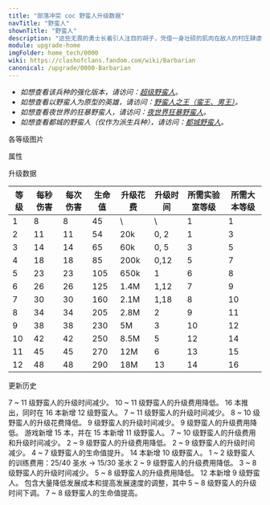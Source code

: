 ```yaml
---
title: "部落冲突 coc 野蛮人升级数据"
navTitle: "野蛮人"
shownTitle: "野蛮人"
description: "这些无畏的勇士长着引人注目的胡子，凭借一身壮硕的肌肉在敌人的村庄肆虐。训练一队野蛮人，他们将为您出生入死！"
module: upgrade-home
imgFolder: home_tech/0000
wiki: https://clashofclans.fandom.com/wiki/Barbarian
canonical: /upgrade/0000-Barbarian
---
```


- *如想查看该兵种的强化版本，请访问：[超级野蛮人](/upgrade/0600-Super-Barbarian)。*
- *如想查看以野蛮人为原型的英雄，请访问：[野蛮人之王（蛮王、男王）](/upgrade/0200-Barbarian-King)。*
- *如想查看夜世界的狂暴野蛮人，请访问：[夜世界狂暴野蛮人](/upgrade/1000-Raged-Barbarian)。*
- *如想查看都城的野蛮人（仅作为派生兵种），请访问：[都城野蛮人](/upgrade/20c0-Barbarian)。*

<UnitInfo :folder="$frontmatter.imgFolder" imgSrc="Barbarian_info.png" :imgAlt="$frontmatter.navTitle" :description="$frontmatter.description" />

<SmallTitle>各等级图片</SmallTitle>

<Panel>
    <UnitImgGroup :folder="$frontmatter.imgFolder">
        <UnitImg imgTitle="1 - 2 级" imgSrc="Barbarian1.png" />
        <UnitImg imgTitle="3 - 4 级" imgSrc="Barbarian3.png" />
        <UnitImg imgTitle="5 级" imgSrc="Barbarian5.png" />
        <UnitImg imgTitle="6 级" imgSrc="Barbarian6.png" />
        <UnitImg imgTitle="7 级" imgSrc="Barbarian7.png" />
        <UnitImg imgTitle="8 级" imgSrc="Barbarian8.png" />
        <UnitImg imgTitle="9 级" imgSrc="Barbarian9.png" />
        <UnitImg imgTitle="10 级" imgSrc="Barbarian10.png" />
        <UnitImg imgTitle="11 级" imgSrc="Barbarian11.png" />
        <UnitImg imgTitle="12 级" imgSrc="Barbarian12.png" />
    </UnitImgGroup>
</Panel>

<SmallTitle>属性</SmallTitle>

<UnitProperties>
    <UnitProperty pKey="攻击偏好" pValue="无" />
    <UnitProperty pKey="伤害类型" pValue="单体伤害" />
    <UnitProperty pKey="攻击的目标" pValue="仅地面目标" />
    <UnitProperty pKey="占据人口" pValue="1" />
    <UnitProperty pKey="移动速度" pValue="2 格/秒" />
    <UnitProperty pKey="攻击速度" pValue="1 秒/次" />
    <UnitProperty pKey="攻击距离" pValue="0.4 格" />
    <UnitProperty pKey="所需训练营等级" pValue="1" />
    <UnitProperty pKey="所需大本等级" pValue="1" />
    <UnitProperty pKey="训练时间" pValue="5" :isTrainingTime="true" />
</UnitProperties>

<SmallTitle>升级数据</SmallTitle>

<script setup>
const tableExtraInfo = [
    {
        "column": 4,
        "type": "cost",
        "gpClass": "research",
        "icon": "Elixir"
    },
    {
        "column": 5,
        "type": "time",
        "gpClass": "research"
    }
];
</script>

<UnitTable :tableExtraInfo="tableExtraInfo">

| 等级 | 每秒伤害 | 每次伤害 | 生命值 | 升级花费 |  升级时间  |所需实验室等级|所需大本等级|
| ---- |  ----   |  ----   |  ----  |   ----  |    ----   |    ----     |   ----    |
|   1  |     8   |    8    |    45  |      \  |       \   |      1      |     1     |
|   2  |    11   |   11    |    54  |    20k  |    0, 2   |      1      |     3     |
|   3  |    14   |   14    |    65  |    60k  |    0, 5   |      3      |     5     |
|   4  |    18   |   18    |    85  |   200k  |    0,12   |      5      |     7     |
|   5  |    23   |   23    |   105  |   650k  |    1      |      6      |     8     |
|   6  |    26   |   26    |   125  |   1.4M  |    1,12   |      7      |     9     |
|   7  |    30   |   30    |   160  |   2.1M  |    1,18   |      8      |    10     |
|   8  |    34   |   34    |   205  |   2.8M  |    2      |      9      |    11     |
|   9  |    38   |   38    |   230  |     5M  |    3      |     10      |    12     |
|  10  |    42   |   42    |   250  |   8.5M  |    5      |     12      |    14     |
|  11  |    45   |   45    |   270  |    12M  |    6      |     13      |    15     |
|  12  |    48   |   48    |   290  |    18M  |   13      |     14      |    16     |
</UnitTable>

<SmallTitle>更新历史</SmallTitle>

<Timeline>
    <TimelineItem date="2024/06/18">
        <TimelineRow>7 ~ 11 级野蛮人的升级时间减少。</TimelineRow>
        <TimelineRow>10 ~ 11 级野蛮人的升级费用降低。</TimelineRow>
    </TimelineItem>
    <TimelineItem date="2023/12/12">
        <TimelineRow>16 本推出，同时在 16 本新增 12 级野蛮人。</TimelineRow>
        <TimelineRow>7 ~ 11 级野蛮人的升级时间减少。</TimelineRow>
        <TimelineRow>8 ~ 10 级野蛮人的升级花费降低。</TimelineRow>
    </TimelineItem>
    <TimelineItem date="2023/06/12">
        <TimelineRow>9 级野蛮人的升级时间减少。</TimelineRow>
        <TimelineRow>9 级野蛮人的升级费用降低。</TimelineRow>
    </TimelineItem>
    <TimelineItem date="2022/10/10">
        <TimelineRow>游戏新增 15 本，并在 15 本新增 11 级野蛮人。</TimelineRow>
        <TimelineRow>7 ~ 10 级野蛮人的升级费用和升级时间减少。</TimelineRow>
    </TimelineItem>
    <TimelineItem date="2021/12/09">
        <TimelineRow>2 ~ 9 级野蛮人的升级费用降低。</TimelineRow>
        <TimelineRow>2 ~ 9 级野蛮人的升级时间减少。</TimelineRow>
        <TimelineRow>4 ~ 7 级野蛮人的生命值提升。</TimelineRow>
    </TimelineItem>
    <TimelineItem date="2021/04/12">
        <TimelineRow>14 本新增 10 级野蛮人。</TimelineRow>
        <TimelineRow>1 ~ 2 级野蛮人的训练费用：25/40 圣水 → 15/30 圣水</TimelineRow>
        <TimelineRow>2 ~ 9 级野蛮人的升级费用降低。</TimelineRow>
        <TimelineRow>3 ~ 8 级野蛮人的升级时间减少。</TimelineRow>
    </TimelineItem>
    <TimelineItem date="2020/03/30">
        <TimelineRow>5 ~ 8 级野蛮人的升级费用降低。</TimelineRow>
        <TimelineRow>12 本新增 9 级野蛮人。</TimelineRow>
    </TimelineItem>
    <TimelineItem date="2019/04/02">
        <TimelineRow>包含大量降低发展成本和提高发展速度的调整，其中 5 ~ 8 级野蛮人的升级时间下调。</TimelineRow>
    </TimelineItem>
    <TimelineItem date="2019/02/22">
        <TimelineRow>7 ~ 8 级野蛮人的生命值提高。</TimelineRow>
    </TimelineItem>
    <TimelineItem :historyBottom="true" />
</Timeline>